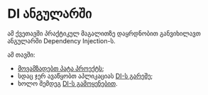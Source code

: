 # DI ანგულარში

ამ ქვეთავში პრაქტიკულ მაგალითზე დაყრდნობით განვიხილავთ
ანგულარში Dependency Injection-ს.

ამ თავში:

- [მოვამზადებთ პატა პროექტს](./di-in-angular/initial-setup.md);
- სდაც ჯერ ავაწყობთ აპლიკაციას [DI-ს გარეშე](./di-in-angular/without-di.md);
- ხოლო შემდეგ [DI-ს გამოყენებით](./di-in-angular/with-di.md).
